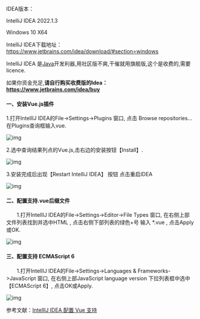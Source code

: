 IDEA版本：

IntelliJ IDEA 2022.1.3

Windows 10 X64

 

IntelliJ IDEA下载地址：https://www.jetbrains.com/idea/download/#section=windows

IntelliJ IDEA 是[Java](http://lib.csdn.net/base/javase)开发利器,用社区版不爽,干催就用旗舰版,这个是收费的,需要licence.

如果你资金充足,**请自行购买收费版的Idea：https://www.jetbrains.com/idea/buy**

 

#### **一、安装Vue.js插件**

1.打开IntellIJ IDEA的File->Settings->Plugins 窗口, 点击 Browse repositories... 在Plugins查询框输入vue.

![img](https://images2015.cnblogs.com/blog/387466/201707/387466-20170721115547318-479334007.png)

2.选中查询结果列点的Vue.js,击右边的安装按钮【Install】.

![img](https://images2015.cnblogs.com/blog/387466/201707/387466-20170721115741896-1683511649.png)

3.安装完成后出现【Restart IntelliJ IDEA】 按钮 点击重启IDEA

![img](https://images2015.cnblogs.com/blog/387466/201707/387466-20170721115757974-437550359.png)



#### **二、配置支持.vue后缀文件**

　　1.打开IntellIJ IDEA的File->Settings->Editor->File Types 窗口, 在右侧上部文件列表找到并选中HTML , 点击右侧下部列表的绿色+号 输入 *.vue , 点击Apply或OK.

![img](https://images2015.cnblogs.com/blog/387466/201707/387466-20170721120057380-1111808520.png)



#### **三、配置支持 ECMAScript 6** 

　　1.打开IntellIJ IDEA的File->Settings->Languages & Frameworks->JavaScript 窗口, 在右侧上部JavaScript language version 下拉列表框中选中【ECMAScript 6】, 点击OK或Apply.

 ![img](https://images2015.cnblogs.com/blog/387466/201707/387466-20170721120215771-1298460059.png)

 

参考文献：[IntellIJ IDEA 配置 Vue 支持](https://www.cnblogs.com/phpdragon/p/7216994.html)
